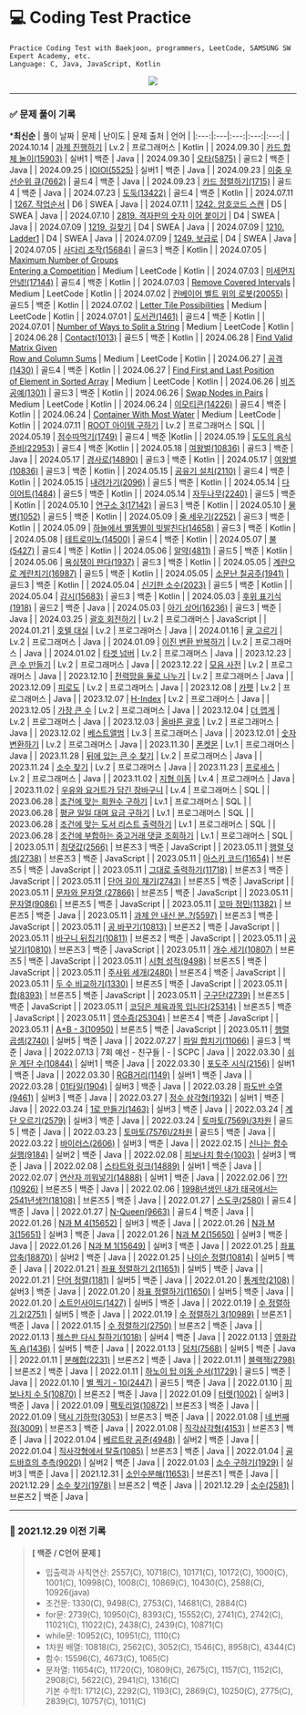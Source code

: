 # 💻 Coding Test Practice  
```
Practice Coding Test with Baekjoon, programmers, LeetCode, SAMSUNG SW Expert Academy, etc.  
Language: C, Java, JavaScript, Kotlin  
```

<div align="center">
  <a href="https://hits.seeyoufarm.com">
    <img src="https://hits.seeyoufarm.com/api/count/incr/badge.svg?url=https%3A%2F%2Fgithub.com%2Fjung0115%2FCodingTestPractice&count_bg=%23B7BCDB&title_bg=%233B50A6&icon=java.svg&icon_color=%23E7E7E7&title=Coding+Test&edge_flat=false"/>
  </a>
</div>

---

### ✅ 문제 풀이 기록

***최신순**
| 풀이 날짜 | 문제 | 난이도 | 문제 출처 | 언어 |
|:---:|:---|:---:|:---:|:---:|
| 2024.10.14 | [과제 진행하기](https://school.programmers.co.kr/learn/courses/30/lessons/176962) | Lv.2 | 프로그래머스 | Kotlin |
| 2024.09.30 | [카드 합체 놀이(15903)](https://www.acmicpc.net/problem/15903) | 실버1 | 백준 | Java |
| 2024.09.30 | [오타(5875)](https://www.acmicpc.net/problem/5875) | 골드2 | 백준 | Java |
| 2024.09.25 | [IOIOI(5525)](https://www.acmicpc.net/problem/5525) | 실버1 | 백준 | Java |
| 2024.09.23 | [이중 우선순위 큐(7662)](https://www.acmicpc.net/problem/7662) | 골드4 | 백준 | Java |
| 2024.09.23 | [카드 정렬하기(1715)](https://www.acmicpc.net/problem/1715) | 골드4 | 백준 | Java |
| 2024.07.23 | [도둑(13422)](https://www.acmicpc.net/problem/13422) | 골드4 | 백준 | Kotlin |
| 2024.07.11 | [1267. 작업순서](https://swexpertacademy.com/main/code/problem/problemDetail.do?contestProbId=AV18TrIqIwUCFAZN) | D6 | SWEA | Java |
| 2024.07.11 | [1242. 암호코드 스캔](https://swexpertacademy.com/main/code/problem/problemDetail.do?contestProbId=AV15JEKKAM8CFAYD) | D5 | SWEA | Java |
| 2024.07.10 | [2819. 격자판의 숫자 이어 붙이기](https://swexpertacademy.com/main/code/problem/problemDetail.do?contestProbId=AV7I5fgqEogDFAXB) | D4 | SWEA | Java |
| 2024.07.09 | [1219. 길찾기](https://swexpertacademy.com/main/code/problem/problemDetail.do?contestProbId=AV14geLqABQCFAYD) | D4 | SWEA | Java |
| 2024.07.09 | [1210. Ladder1](https://swexpertacademy.com/main/code/problem/problemDetail.do?contestProbId=AV14ABYKADACFAYh) | D4 | SWEA | Java |
| 2024.07.09 | [1249. 보급로](https://swexpertacademy.com/main/code/problem/problemDetail.do?contestProbId=AV15QRX6APsCFAYD) | D4 | SWEA | Java |
| 2024.07.05 | [사다리 조작(15684)](https://www.acmicpc.net/problem/15684) | 골드3 | 백준 | Kotlin |
| 2024.07.05 | [Maximum Number of Groups<br/>Entering a Competition](https://leetcode.com/problems/maximum-number-of-groups-entering-a-competition) | Medium | LeetCode | Kotlin |
| 2024.07.03 | [미세먼지 안녕!(17144)](https://www.acmicpc.net/problem/17144) | 골드4 | 백준 | Kotlin |
| 2024.07.03 | [Remove Covered Intervals](https://leetcode.com/problems/remove-covered-intervals) | Medium | LeetCode | Kotlin |
| 2024.07.02 | [컨베이어 벨트 위의 로봇(20055)](https://www.acmicpc.net/problem/20055) | 골드5 | 백준 | Kotlin |
| 2024.07.02 | [Letter Tile Possibilities](https://leetcode.com/problems/letter-tile-possibilities) | Medium | LeetCode | Kotlin |
| 2024.07.01 | [도서관(1461)](https://www.acmicpc.net/problem/1461) | 골드4 | 백준 | Kotlin |
| 2024.07.01 | [Number of Ways to Split a String](https://leetcode.com/problems/number-of-ways-to-split-a-string) | Medium | LeetCode | Kotlin |
| 2024.06.28 | [Contact(1013)](https://www.acmicpc.net/problem/1013) | 골드5 | 백준 | Kotlin |
| 2024.06.28 | [Find Valid Matrix Given<br/>Row and Column Sums](https://leetcode.com/problems/find-valid-matrix-given-row-and-column-sums) | Medium | LeetCode | Kotlin |
| 2024.06.27 | [공격(1430)](https://www.acmicpc.net/problem/1430) | 골드4 | 백준 | Kotlin |
| 2024.06.27 | [Find First and Last Position<br/>of Element in Sorted Array](https://leetcode.com/problems/find-first-and-last-position-of-element-in-sorted-array) | Medium | LeetCode | Kotlin |
| 2024.06.26 | [비즈 공예(1301)](https://www.acmicpc.net/problem/1301) | 골드3 | 백준 | Kotlin |
| 2024.06.26 | [Swap Nodes in Pairs](https://leetcode.com/problems/swap-nodes-in-pairs) | Medium | LeetCode | Kotlin |
| 2024.06.24 | [이모티콘(14226)](https://www.acmicpc.net/problem/14226) | 골드4 | 백준 | Kotlin |
| 2024.06.24 | [Container With Most Water](https://leetcode.com/problems/container-with-most-water) | Medium | LeetCode | Kotlin |
| 2024.07.11 | [ROOT 아이템 구하기](https://school.programmers.co.kr/learn/courses/30/lessons/273710) | Lv.2 | 프로그래머스 | SQL |
| 2024.05.19 | [점수따먹기(1749)](https://www.acmicpc.net/problem/1749) | 골드4 | 백준 |Kotlin |
| 2024.05.19 | [도도의 음식 준비(22953)](https://www.acmicpc.net/problem/22953) | 골드4 | 백준 |Kotlin |
| 2024.05.18 | [여왕벌(10836)](https://www.acmicpc.net/problem/10836) | 골드3 | 백준 | Java |
| 2024.05.17 | [경사로(14890)](https://www.acmicpc.net/problem/14890) | 골드3 | 백준 | Kotlin |
| 2024.05.17 | [여왕벌(10836)](https://www.acmicpc.net/problem/10836) | 골드3 | 백준 | Kotlin |
| 2024.05.15 | [공유기 설치(2110)](https://www.acmicpc.net/problem/2110) | 골드4 | 백준 | Kotlin |
| 2024.05.15 | [내려가기(2096)](https://www.acmicpc.net/problem/2096) | 골드5 | 백준 | Kotlin |
| 2024.05.14 | [다이어트(1484)](https://www.acmicpc.net/problem/1484) | 골드5 | 백준 | Kotlin |
| 2024.05.14 | [자두나무(2240)](https://www.acmicpc.net/problem/2240) | 골드5 | 백준 | Kotlin |
| 2024.05.10 | [연구소 3(17142)](https://www.acmicpc.net/problem/17142) | 골드3 | 백준 | Kotlin |
| 2024.05.10 | [물병(1052)](https://www.acmicpc.net/problem/1052) | 골드5 | 백준 | Kotlin |
| 2024.05.09 | [줄 세우기(2252)](https://www.acmicpc.net/problem/2252) | 골드3 | 백준 | Kotlin |
| 2024.05.09 | [하늘에서 별똥별이 빗발친다(14658)](https://www.acmicpc.net/problem/14658) | 골드3 | 백준 | Kotlin |
| 2024.05.08 | [테트로미노(14500)](https://www.acmicpc.net/problem/14500) | 골드4 | 백준 | Kotlin |
| 2024.05.07 | [불(5427)](https://www.acmicpc.net/problem/5427) | 골드4 | 백준 | Kotlin |
| 2024.05.06 | [알약(4811)](https://www.acmicpc.net/problem/4811) | 골드5 | 백준 | Kotlin |
| 2024.05.06 | [욕심쟁이 판다(1937)](https://www.acmicpc.net/problem/1937) | 골드3 | 백준 | Kotlin |
| 2024.05.05 | [계란으로 계란치기(16987)](https://www.acmicpc.net/problem/16987) | 골드5 | 백준 | Kotlin |
| 2024.05.05 | [소문난 칠공주(1941)](https://www.acmicpc.net/problem/1941) | 골드3 | 백준 | Kotlin |
| 2024.05.04 | [신기한 소수(2023)](https://www.acmicpc.net/problem/2023) | 골드5 | 백준 | Kotlin |
| 2024.05.04 | [감시(15683)](https://www.acmicpc.net/problem/15683) | 골드3 | 백준 | Kotlin |
| 2024.05.03 | [후위 표기식(1918)](https://www.acmicpc.net/problem/1918) | 골드2 | 백준 | Java |
| 2024.05.03 | [아기 상어(16236)](https://www.acmicpc.net/problem/16236) | 골드3 | 백준 | Java |
| 2024.03.25 | [괄호 회전하기](https://school.programmers.co.kr/learn/courses/30/lessons/76502) | Lv.2 | 프로그래머스 | JavaScript |
| 2024.01.21 | [호텔 대실](https://school.programmers.co.kr/learn/courses/30/lessons/155651) | Lv.2 | 프로그래머스 | Java |
| 2024.01.16 | [귤 고르기](https://school.programmers.co.kr/learn/courses/30/lessons/138476) | Lv.2 | 프로그래머스 | Java |
| 2024.01.09 | [이진 변환 반복하기](https://school.programmers.co.kr/learn/courses/30/lessons/70129) | Lv.2 | 프로그래머스 | Java |
| 2024.01.02 | [타겟 넘버](https://school.programmers.co.kr/learn/courses/30/lessons/43165) | Lv.2 | 프로그래머스 | Java |
| 2023.12.23 | [큰 수 만들기](https://school.programmers.co.kr/learn/courses/30/lessons/42883) | Lv.2 | 프로그래머스 | Java |
| 2023.12.22 | [모음 사전](https://school.programmers.co.kr/learn/courses/30/lessons/84512) | Lv.2 | 프로그래머스 | Java |
| 2023.12.10 | [전력망을 둘로 나누기](https://school.programmers.co.kr/learn/courses/30/lessons/86971) | Lv.2 | 프로그래머스 | Java |
| 2023.12.09 | [피로도](https://school.programmers.co.kr/learn/courses/30/lessons/87946) | Lv.2 | 프로그래머스 | Java |
| 2023.12.08 | [카펫](https://school.programmers.co.kr/learn/courses/30/lessons/42842) | Lv.2 | 프로그래머스 | Java |
| 2023.12.07 | [H-Index](https://school.programmers.co.kr/learn/courses/30/lessons/42747) | Lv.2 | 프로그래머스 | Java |
| 2023.12.05 | [가장 큰 수](https://school.programmers.co.kr/learn/courses/30/lessons/42746) | Lv.2 | 프로그래머스 | Java |
| 2023.12.04 | [더 맵게](https://school.programmers.co.kr/learn/courses/30/lessons/42626) | Lv.2 | 프로그래머스 | Java |
| 2023.12.03 | [올바른 괄호](https://school.programmers.co.kr/learn/courses/30/lessons/12909) | Lv.2 | 프로그래머스 | Java |
| 2023.12.02 | [베스트앨범](https://school.programmers.co.kr/learn/courses/30/lessons/42579) | Lv.3 | 프로그래머스 | Java |
| 2023.12.01 | [숫자 변환하기](https://school.programmers.co.kr/learn/courses/30/lessons/154538) | Lv.2 | 프로그래머스 | Java |
| 2023.11.30 | [폰켓몬](https://school.programmers.co.kr/learn/courses/30/lessons/1845) | Lv.1 | 프로그래머스 | Java |
| 2023.11.28 | [뒤에 있는 큰 수 찾기](https://school.programmers.co.kr/learn/courses/30/lessons/154539) | Lv.2 | 프로그래머스 | Java |
| 2023.11.24 | [소수 찾기](https://school.programmers.co.kr/learn/courses/30/lessons/42839) | Lv.2 | 프로그래머스 | Java |
| 2023.11.23 | [프로세스](https://school.programmers.co.kr/learn/courses/30/lessons/42587) | Lv.2 | 프로그래머스 | Java |
| 2023.11.02 | [지형 이동](https://school.programmers.co.kr/learn/courses/30/lessons/62050) | Lv.4 | 프로그래머스 | Java |
| 2023.11.02 | [우유와 요거트가 담긴 장바구니](https://school.programmers.co.kr/learn/courses/30/lessons/62284) | Lv.4 | 프로그래머스 | SQL |
| 2023.06.28 | [조건에 맞는 회원수 구하기](https://school.programmers.co.kr/learn/courses/30/lessons/131535) | Lv.1 | 프로그래머스 | SQL |
| 2023.06.28 | [평균 일일 대여 요금 구하기](https://school.programmers.co.kr/learn/courses/30/lessons/151136) | Lv.1 | 프로그래머스 | SQL |
| 2023.06.28 | [조건에 맞는 도서 리스트 출력하기](https://school.programmers.co.kr/learn/courses/30/lessons/144853) | Lv.1 | 프로그래머스 | SQL |
| 2023.06.28 | [조건에 부합하는 중고거래 댓글 조회하기](https://school.programmers.co.kr/learn/courses/30/lessons/164673) | Lv.1 | 프로그래머스 | SQL |
| 2023.05.11 | [최댓값(2566)](https://www.acmicpc.net/problem/2566) | 브론즈3 | 백준 | JavaScript |
| 2023.05.11 | [행렬 덧셈(2738)](https://www.acmicpc.net/problem/2738) | 브론즈3 | 백준 | JavaScript |
| 2023.05.11 | [아스키 코드(11654)](https://www.acmicpc.net/problem/11654) | 브론즈5 | 백준 | JavaScript |
| 2023.05.11 | [그대로 출력하기(11718)](https://www.acmicpc.net/problem/11718) | 브론즈3 | 백준 | JavaScript |
| 2023.05.11 | [단어 길이 재기(2743)](https://www.acmicpc.net/problem/2743) | 브론즈5 | 백준 | JavaScript |
| 2023.05.11 | [문자와 문자열 (27866)](https://www.acmicpc.net/problem/27866) | 브론즈5 | 백준 | JavaScript |
| 2023.05.11 | [문자열(9086)](https://www.acmicpc.net/problem/9086) | 브론즈5 | 백준 | JavaScript |
| 2023.05.11 | [꼬마 정민(11382)](https://www.acmicpc.net/problem/11382) | 브론즈5 | 백준 | Java |
| 2023.05.11 | [과제 안 내신 분..?(5597)](https://www.acmicpc.net/problem/5597) | 브론즈3 | 백준 | JavaScript |
| 2023.05.11 | [공 바꾸기(10813)](https://www.acmicpc.net/problem/10813) | 브론즈2 | 백준 | JavaScript |
| 2023.05.11 | [바구니 뒤집기(10811)](https://www.acmicpc.net/problem/10811) | 브론즈2 | 백준 | JavaScript |
| 2023.05.11 | [공 넣기(10810)](https://www.acmicpc.net/problem/10810) | 브론즈3 | 백준 | JavaScript |
| 2023.05.11 | [개수 세기(10807)](https://www.acmicpc.net/problem/10807) | 브론즈5 | 백준 | JavaScript |
| 2023.05.11 | [시험 성적(9498)](https://www.acmicpc.net/problem/9498) | 브론즈5 | 백준 | JavaScript |
| 2023.05.11 | [주사위 세개(2480)](https://www.acmicpc.net/problem2480) | 브론즈4 | 백준 | JavaScript |
| 2023.05.11 | [두 수 비교하기(1330)](https://www.acmicpc.net/problem/1330) | 브론즈5 | 백준 | JavaScript |
| 2023.05.11 | [합(8393)](https://www.acmicpc.net/problem/8393) | 브론즈5 | 백준 | JavaScript |
| 2023.05.11 | [구구단(2739)](https://www.acmicpc.net/problem/2739) | 브론즈5 | 백준 | JavaScript |
| 2023.05.11 | [코딩은 체육과목 입니다(25314)](https://www.acmicpc.net/problem/25314) | 브론즈5 | 백준 | JavaScript |
| 2023.05.11 | [영수증(25304)](https://www.acmicpc.net/problem/25304) | 브론즈4 | 백준 | JavaScript |
| 2023.05.11 | [A+B - 3(10950)](https://www.acmicpc.net/problem/10950) | 브론즈5 | 백준 | JavaScript |
| 2023.05.11 | [행렬 곱셈(2740)](https://www.acmicpc.net/problem/2740) | 실버5 | 백준 | Java |
| 2022.07.27 | [파일 합치기(11066)](https://www.acmicpc.net/problem/11066) | 골드3 | 백준 | Java |
| 2022.07.13 | 7회 예선 - 친구들 | - | SCPC | Java |
| 2022.03.30 | [쉬운 계단 수(10844)](https://www.acmicpc.net/problem/10844) | 실버1 | 백준 | Java |
| 2022.03.30 | [포도주 시식(2156)](https://www.acmicpc.net/problem/2156) | 실버1 | 백준 | Java |
| 2022.03.30 | [RGB거리(1149)](https://www.acmicpc.net/problem/1149) | 실버1 | 백준 | Java |
| 2022.03.28 | [01타일(1904)](https://www.acmicpc.net/problem/1904) | 실버3 | 백준 | Java |
| 2022.03.28 | [파도반 수열(9461)](https://www.acmicpc.net/problem/9461) | 실버3 | 백준 | Java |
| 2022.03.27 | [정수 삼각형(1932)](https://www.acmicpc.net/problem/1932) | 실버1 | 백준 | Java |
| 2022.03.24 | [1로 만들기(1463)](https://www.acmicpc.net/problem/1463) | 실버3 | 백준 | Java |
| 2022.03.24 | [계단 오르기(2579)](https://www.acmicpc.net/problem/2579) | 실버3 | 백준 | Java |
| 2022.03.24 | [토마토(7569)/3차원](https://www.acmicpc.net/problem/7569) | 골드5 | 백준 | Java |
| 2022.03.23 | [토마토(7576)/2차원](https://www.acmicpc.net/problem/7576) | 골드5 | 백준 | Java |
| 2022.03.22 | [바이러스(2606)](https://www.acmicpc.net/problem/2606) | 실버3 | 백준 | Java |
| 2022.02.15 | [신나는 함수 실행(9184)](https://www.acmicpc.net/problem/9184) | 실버2 | 백준 | Java |
| 2022.02.08 | [피보나치 함수(1003)](https://www.acmicpc.net/problem/1003) | 실버3 | 백준 | Java |
| 2022.02.08 | [스타트와 링크(14889)](https://www.acmicpc.net/problem/14889) | 실버1 | 백준 | Java |
| 2022.02.07 | [연산자 끼워넣기(14888)](https://www.acmicpc.net/problem/14888) | 실버1 | 백준 | Java |
| 2022.02.06 | [??!(10926)](https://www.acmicpc.net/problem/10926) | 브론즈5 | 백준 | Java |
| 2022.02.06 | [1998년생인 내가 태국에서는 2541년생?!(18108)](https://www.acmicpc.net/problem/18108) | 브론즈5 | 백준 | Java |
| 2022.01.27 | [스도쿠(2580)](https://www.acmicpc.net/problem/2580) | 골드4 | 백준 | Java |
| 2022.01.27 | [N-Queen(9663)](https://www.acmicpc.net/problem/9663) | 골드4 | 백준 | Java |
| 2022.01.26 | [N과 M 4(15652)](https://www.acmicpc.net/problem/15652) | 실버3 | 백준 | Java |
| 2022.01.26 | [N과 M 3(15651)](https://www.acmicpc.net/problem/15651) | 실버3 | 백준 | Java |
| 2022.01.26 | [N과 M 2(15650)](https://www.acmicpc.net/problem/15650) | 실버3 | 백준 | Java |
| 2022.01.26 | [N과 M 1(15649)](https://www.acmicpc.net/problem/15649) | 실버3 | 백준 | Java |
| 2022.01.25 | [좌표 압축(18870)](https://www.acmicpc.net/problem/18870) | 실버2 | 백준 | Java |
| 2022.01.25 | [나이순 정렬(10814)](https://www.acmicpc.net/problem/10814) | 실버5 | 백준 | Java |
| 2022.01.21 | [좌표 정렬하기 2(11651)](https://www.acmicpc.net/problem/11651) | 실버5 | 백준 | Java |
| 2022.01.21 | [단어 정렬(1181)](https://www.acmicpc.net/problem/1181) | 실버5 | 백준 | Java |
| 2022.01.20 | [통계학(2108)](https://www.acmicpc.net/problem/2108) | 실버3 | 백준 | Java |
| 2022.01.20 | [좌표 정렬하기(11650)](https://www.acmicpc.net/problem/11650) | 실버5 | 백준 | Java |
| 2022.01.20 | [소트인사이드(1427)](https://www.acmicpc.net/problem/1427) | 실버5 | 백준 | Java |
| 2022.01.19 | [수 정렬하기 2(2751)](https://www.acmicpc.net/problem/2751) | 실버5 | 백준 | Java |
| 2022.01.19 | [수 정렬하기 3(10989)](https://www.acmicpc.net/problem/10989) | 브론즈1 | 백준 | Java |
| 2022.01.15 | [수 정렬하기(2750)](https://www.acmicpc.net/problem/2750) | 브론즈2 | 백준 | Java |
| 2022.01.13 | [체스판 다시 칠하기(1018)](https://www.acmicpc.net/problem/1018) | 실버4 | 백준 | Java |
| 2022.01.13 | [영화감독 숌(1436)](https://www.acmicpc.net/problem/1436) | 실버5 | 백준 | Java |
| 2022.01.13 | [덩치(7568)](https://www.acmicpc.net/problem/7568) | 실버5 | 백준 | Java |
| 2022.01.11 | [분해합(2231)](https://www.acmicpc.net/problem/2231) | 브론즈2 | 백준 | Java |
| 2022.01.11 | [블랙잭(2798)](https://www.acmicpc.net/problem/2798) | 브론즈2 | 백준 | Java |
| 2022.01.11 | [하노이 탑 이동 순서(11729)](https://www.acmicpc.net/problem/11729) | 골드5 | 백준 | Java |
| 2022.01.10 | [별 찍기 - 10(2447)](https://www.acmicpc.net/problem/2447) | 골드5 | 백준 | Java |
| 2022.01.10 | [피보나치 수 5(10870)](https://www.acmicpc.net/problem/10870) | 브론즈2 | 백준 | Java |
| 2022.01.09 | [터렛(1002)](https://www.acmicpc.net/problem/1002) | 실버3 | 백준 | Java |
| 2022.01.09 | [팩토리얼(10872)](https://www.acmicpc.net/problem/10872) | 브론즈3 | 백준 | Java |
| 2022.01.09 | [택시 기하학(3053)](https://www.acmicpc.net/problem/3053) | 브론즈3 | 백준 | Java |
| 2022.01.08 | [네 번째 점(3009)](https://www.acmicpc.net/problem/3009) | 브론즈3 | 백준 | Java |
| 2022.01.08 | [직각삼각형(4153)](https://www.acmicpc.net/problem/4153) | 브론즈3 | 백준 | Java |
| 2022.01.04 | [베르트랑 공준(4948)](https://www.acmicpc.net/problem/4948) | 실버2 | 백준 | Java |
| 2022.01.04 | [직사각형에서 탈출(1085)](https://www.acmicpc.net/problem/1085) | 브론즈3 | 백준 | Java |
| 2022.01.04 | [골드바흐의 추측(9020)](https://www.acmicpc.net/problem/9020) | 실버2 | 백준 | Java |
| 2022.01.03 | [소수 구하기(1929)](https://www.acmicpc.net/problem/1929) | 실버3 | 백준 | Java |
| 2021.12.31 | [소인수분해(11653)](https://www.acmicpc.net/problem/11653) | 브론즈1 | 백준 | Java |
| 2021.12.29 | [소수 찾기(1978)](https://www.acmicpc.net/problem/1978) | 브론즈2 | 백준 | Java |
| 2021.12.29 | [소수(2581)](https://www.acmicpc.net/problem/2581) | 브론즈2 | 백준 | Java |

---

### 💾 2021.12.29 이전 기록
> **[ 백준 / C언어 문제 ]**
> 
> - 입출력과 사칙연산: 2557(C), 10718(C), 10171(C), 10172(C), 1000(C), 1001(C), 10998(C), 1008(C), 10869(C), 10430(C), 2588(C), 10926(java)  
> - 조건문: 1330(C), 9498(C), 2753(C), 14681(C), 2884(C)  
> - for문: 2739(C), 10950(C), 8393(C), 15552(C), 2741(C), 2742(C), 11021(C), 11022(C), 2438(C), 2439(C), 10871(C)  
> - while문: 10952(C), 10951(C), 1110(C)  
> - 1차원 배열: 10818(C), 2562(C), 3052(C), 1546(C), 8958(C), 4344(C)  
> - 함수: 15596(C), 4673(C), 1065(C)  
> - 문자열: 11654(C), 11720(C), 10809(C), 2675(C), 1157(C), 1152(C), 2908(C), 5622(C), 2941(C), 1316(C)  
> 기본 수학1: 1712(C), 2292(C), 1193(C), 2869(C), 10250(C), 2775(C), 2839(C), 10757(C), 1011(C) 

